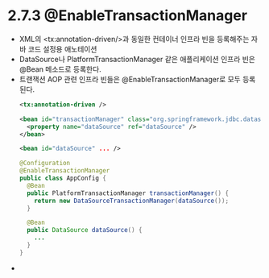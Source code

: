 # 2.7.3 @EnableTransactionManager
- XML의 \<tx:annotation-driven/>과 동일한 컨테이너 인프라 빈을 등록해주는 자바 코드 설정용 애노테이션
- DataSource나 PlatformTransactionManager 같은 애플리케이션 인프라 빈은 @Bean 메소드로 등록한다.
- 트랜잭션 AOP 관련 인프라 빈들은 @EnableTransactionManager로 모두 등록 된다.
  ```xml
  <tx:annotation-driven />
  
  <bean id="transactionManager" class="org.springframework.jdbc.datasource.DataSourceTransactionManager">
    <property name="dataSource" ref="dataSource" />
  </bean>
  
  <bean id="dataSource" ... />
  ```
  ```java
  @Configuration
  @EnableTransactionManager
  public class AppConfig {
    @Bean
    public PlatformTransactionManager transactionManager() {
      return new DataSourceTransactionManager(dataSource());
    }
  
    @Bean
    public DataSource dataSource() {
      ...
    }
  }
  ```
- 